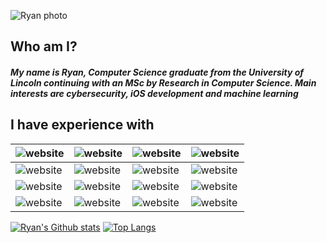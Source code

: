![Ryan photo](/Users/ryan/GitHub/Portfolio/assets/me_hs.jpg?raw=true "Me")

## Who am I?

##### My name is Ryan, Computer Science graduate from the University of Lincoln continuing with an MSc by Research in Computer Science. Main interests are cybersecurity, iOS development and machine learning


<!--
Here are some ideas to get you started:

- 🔭 I’m currently working on ...
- 🌱 I’m currently learning ...
- 👯 I’m looking to collaborate on ...
- 🤔 I’m looking for help with ...
- 💬 Ask me about ...
- 📫 How to reach me: ...
- 😄 Pronouns: ...
- ⚡ Fun fact: ...
-->

## I have experience with
|![website](https://img.icons8.com/color/128/000000/mac-logo.png)|![website](https://img.icons8.com/fluent/128/000000/swiftui.png)|![website](https://img.icons8.com/color/128/000000/xcode.png)|![website](https://img.icons8.com/color/128/000000/ios-logo.png)|
|---|---|---|---|
|![website](https://img.icons8.com/color/128/000000/python.png)|![website](https://img.icons8.com/color/128/000000/c-sharp-logo-2.png)|![website](https://img.icons8.com/color/128/000000/sql.png)|![website](https://img.icons8.com/color/128/000000/c-plus-plus-logo.png)|
|![website](https://img.icons8.com/color/128/000000/html-5.png)|![website](https://img.icons8.com/color/128/000000/css3.png)|![website](https://img.icons8.com/color/128/000000/javascript-logo-1.png)|![website](https://img.icons8.com/color/128/000000/visual-studio-2019.png)|
|![website](https://img.icons8.com/color/128/000000/adobe-photoshop.png)|![website](https://img.icons8.com/color/128/000000/adobe-illustrator.png)|![website](https://img.icons8.com/color/128/000000/adobe-xd.png)|![website](https://img.icons8.com/color/128/000000/adobe-premiere-pro.png)|

[![Ryan's Github stats](https://github-readme-stats.vercel.app/api?username=rmottram&show_icons=true&theme=dracula&include_all_commits=true)](https://github.com/anuraghazra/github-readme-stats)
[![Top Langs](https://github-readme-stats.vercel.app/api/top-langs/?username=rmottram)](https://github.com/rmottram/github-readme-stats)
